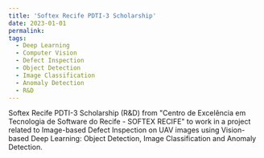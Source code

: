```yaml
---
title: 'Softex Recife PDTI-3 Scholarship'
date: 2023-01-01
permalink: 
tags:
  - Deep Learning
  - Computer Vision
  - Defect Inspection
  - Object Detection
  - Image Classification
  - Anomaly Detection
  - R&D
---
```


Softex Recife PDTI-3 Scholarship (R&D) from "Centro de Excelência em Tecnologia de Software do Recife - SOFTEX RECIFE" to work in a project related to Image-based Defect Inspection on UAV images using Vision-based Deep Learning: Object Detection, Image Classification and Anomaly Detection.